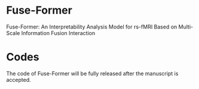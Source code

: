 # Fuse-Former
Fuse-Former: An Interpretability Analysis Model for rs-fMRI Based on Multi-Scale Information Fusion Interaction

# Codes
The code of Fuse-Former will be fully released after the manuscript is accepted.




